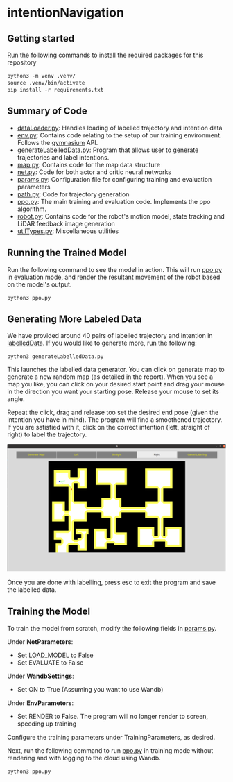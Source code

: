 # intentionNavigation

## Getting started

Run the following commands to install the required packages for this repository
```
python3 -m venv .venv/
source .venv/bin/activate
pip install -r requirements.txt
```

## Summary of Code

- [dataLoader.py](dataLoader.py): Handles loading of labelled trajectory and intention data
- [env.py](env.py): Contains code relating to the setup of our training environment. Follows the [gymnasium](https://gymnasium.farama.org/) API. 
- [generateLabelledData.py](generateLabelledData.py): Program that allows user to generate trajectories and label intentions.
- [map.py](map.py): Contains code for the map data structure
- [net.py](net.py): Code for both actor and critic neural networks
- [params.py](params.py): Configuration file for configuring training and evaluation parameters
- [path.py](path.py): Code for trajectory generation
- [ppo.py](ppo.py): The main training and evaluation code. Implements the ppo algorithm.
- [robot.py](robot.py): Contains code for the robot's motion model, state tracking and LiDAR feedback image generation
- [utilTypes.py](utilTypes.py): Miscellaneous utilities

## Running the Trained Model

Run the following command to see the model in action. This will run [ppo.py](ppo.py) in evaluation mode, and render the resultant movement of the robot based on the model's output.

```
python3 ppo.py
```

## Generating More Labeled Data

We have provided around 40 pairs of labelled trajectory and intention in [labelledData](labelledData). If you would like to generate more, run the following:

```
python3 generateLabelledData.py
```

This launches the labelled data generator. You can click on generate map to generate a new random map (as detailed in the report). When you see a map you like, you can click on your desired start point and drag your mouse in the direction you want your starting pose. Release your mouse to set its angle.

Repeat the click, drag and release too set the desired end pose (given the intention you have in mind). The program will find a smoothened trajectory. If you are satisfied with it, click on the correct intention (left, straight of right) to label the trajectory. 

![labelled data generator screenshot](readmeResources/labelledDataGenerator.png)

Once you are done with labelling, press esc to exit the program and save the labelled data.

## Training the Model

To train the model from scratch, modify the following fields in [params.py](params.py).

Under **NetParameters**:

- Set LOAD_MODEL to False
- Set EVALUATE to False

Under **WandbSettings**:
- Set ON to True (Assuming you want to use Wandb)

Under **EnvParameters**:
- Set RENDER to False. The program will no longer render to screen, speeding up training

Configure the training parameters under TrainingParameters, as desired.

Next, run the following command to run [ppo.py](ppo.py) in training mode without rendering and with logging to the cloud using Wandb.

```
python3 ppo.py
```
